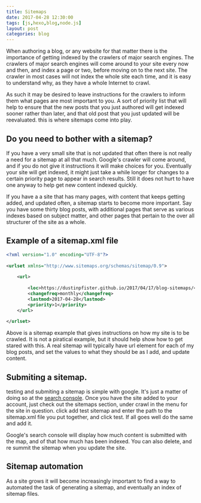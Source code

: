 ```yaml
---
title: Sitemaps
date: 2017-04-28 12:30:00
tags: [js,hexo,blog,node.js]
layout: post
categories: blog
---
```


When authoring a blog, or any website for that matter there is the importance of getting indexed by the crawlers of major search engines. The crawlers of major search engines will come around to your site every now and then, and index a page or two, before moving on to the next site. The crawler in most cases will not index the whole site each time, and it is easy to understand why, as they have a whole Internet to crawl.

<!-- more -->

As such it may be desired to leave instructions for the crawlers to inform them what pages are most important to you. A sort of priority list that will help to ensure that the new posts that you just authored will get indexed sooner rather than later, and that old post that you just updated will be reevaluated. this is where sitemaps come into play.

## Do you need to bother with a sitemap?

If you have a very small site that is not updated that often there is not really a need for a sitemap at all that much. Google's crawler will come around, and if you do not give it instructions it will make choices for you. Eventually your site will get indexed, it might just take a while longer for changes to a certain priority page to appear in search results. Still it does not hurt to have one anyway to help get new content indexed quickly.

If you have a a site that has many pages, with content that keeps getting added, and updated often, a sitemap starts to become more important. Say you have some thirty blog posts, with additional pages that serve as various indexes based on subject matter, and other pages that pertain to the over all structurer of the site as a whole.

## Example of a sitemap.xml file

```xml
<?xml version="1.0" encoding="UTF-8"?>
 
<urlset xmlns="http://www.sitemaps.org/schemas/sitemap/0.9">
 
    <url>
 
        <loc>https://dustinpfister.github.io/2017/04/17/blog-sitemaps/</loc>
        <changefreq>monthly</changefreq>
        <lastmod>2017-04-28</lastmod>
        <priority>1</priority>
    </url>
 
</urlset>
```

Above is a sitemap example that gives instructions on how my site is to be crawled. It is not a piratical example, but it should help show how to get stared with this. A real sitemap will typically have url element for each of my blog posts, and set the values to what they should be as I add, and update content.

## Submiting a sitemap.

testing and submiting a sitemap is simple with google. It's just a matter of doing so at the [search console](https://www.google.com/webmasters/). Once you have the site added to your account, just check out the sitemaps section, under crawl in the menu for the site in question. click add test sitemap and enter the path to the sitemap.xml file you put together, and click test. If all goes well do the same and add it.

Google's search console will display how much content is submitted with the map, and of that how much has been indexed. You can also delete, and re summit the sitemap when you update the site.

## Sitemap automation

As a site grows it will become increasingly important to find a way to automated the task of generating a sitemap, and eventually an index of sitemap files. 

<!--
## What a sitemap should contain

* The location (loc) that is to be crawled.
* The last time the location was modified (lastmod).
* How important the location is (priority).
* How often the location is updated (changefreq).
-->